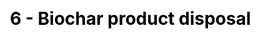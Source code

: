 ---
title: "6 - Biochar product disposal"
description: "this is meta description"
draft: false
image : "images/portfolio/work2.jpg"
bg_image: "images/feature-bg.jpg"
menu:
  main:
    parent: "Systems analysis"
    name: "6. Biochar product disposal"
    weight: 7
category: "Module"
# Page-specific JavaScript & CSS #ESA
js : []
css : []

---